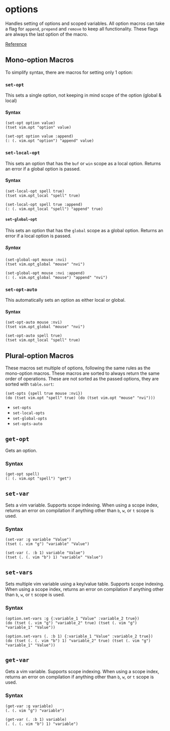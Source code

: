 # options
Handles setting of options and scoped variables. All option macros can take a flag for `append`, `prepend` and `remove` to keep all functionality. These flags are always the last option of the macro.

[Reference](../reference/fnl/nvim-anisole-macros/options.md)

## Mono-option Macros
To simplify syntax, there are macros for setting only 1 option:

### `set-opt`
This sets a single option, not keeping in mind scope of the option (global & local)

#### Syntax
```fennel
(set-opt option value)
(tset vim.opt "option" value)

(set-opt option value :append)
(: (. vim.opt "option") "append" value)
```

### `set-local-opt`
This sets an option that has the `buf` or `win` scope as a local option. Returns an error if a global option is passed.

#### Syntax
```fennel
(set-local-opt spell true)
(tset vim.opt_local "spell" true)

(set-local-opt spell true :append)
(: (. vim.opt_local "spell") "append" true)
```

#### `set-global-opt`
This sets an option that has the `global` scope as a global option. Returns an error if a local option is passed.

##### Syntax
```fennel
(set-global-opt mouse :nvi)
(tset vim.opt_global "mouse" "nvi")

(set-global-opt mouse :nvi :append)
(: (. vim.opt_global "mouse") "append" "nvi")
```

### `set-opt-auto`
This automatically sets an option as either local or global.

#### Syntax
```fennel
(set-opt-auto mouse :nvi)
(tset vim.opt_global "mouse" "nvi")

(set-opt-auto spell true)
(tset vim.opt_local "spell" true)
```

## Plural-option Macros
These macros set multiple of options, following the same rules as the mono-option macros. These macros are sorted to always return the same order of operations. These are not sorted as the passed options, they are sorted with `table.sort`:

``` fennel
(set-opts {spell true mouse :nvi})
(do (tset vim.opt "spell" true) (do (tset vim.opt "mouse" "nvi")))
```

- `set-opts`
- `set-local-opts`
- `set-global-opts`
- `set-opts-auto`

## `get-opt`
Gets an option.

### Syntax
```fennel
(get-opt spell)
(: (. vim.opt "spell") "get")
```

## `set-var`
Sets a vim variable. Supports scope indexing. When using a scope index, returns an error on compilation if anything other than `b`, `w`, or `t` scope is used.

### Syntax
```fennel
(set-var :g variable "Value")
(tset (. vim "g") "variable" "Value")

(set-var (. :b 1) variable "Value")
(tset (. (. vim "b") 1) "variable" "Value")
```

## `set-vars`
Sets multiple vim variable using a key/value table. Supports scope indexing. When using a scope index, returns an error on compilation if anything other than `b`, `w`, or `t` scope is used.

### Syntax
```fennel
(option.set-vars :g {:variable_1 "Value" :variable_2 true})
(do (tset (. vim "g") "variable_2" true) (tset (. vim "g") "variable_1" "Value"))

(option.set-vars (. :b 1) {:variable_1 "Value" :variable_2 true})
(do (tset (. (. vim "b") 1) "variable_2" true) (tset (. vim "g") "variable_1" "Value"))
```

## `get-var`
Gets a vim variable. Supports scope indexing. When using a scope index, returns an error on compilation if anything other than `b`, `w`, or `t` scope is used.

### Syntax
```fennel
(get-var :g variable)
(. (. vim "g") "variable")

(get-var (. :b 1) variable)
(. (. (. vim "b") 1) "variable")
```

